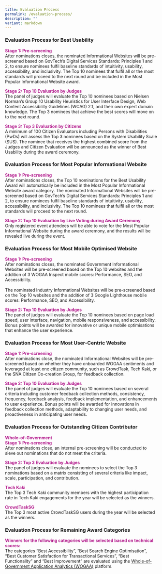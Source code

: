 ```yaml
---
title: Evaluation Process
permalink: /evaluation-process/
description: ""
variant: markdown
---
```

<style type="text/css">
.content h4 {
    color: #B41E8E;
    font-weight: 700;
}
</style>
<h3>Evaluation Process for Best Usability</h3>
<p><strong style="color:#B41E8E;">Stage 1: Pre-screening</strong><br>
After nominations closes, the nominated Informational Websites will be pre-screened based on GovTech’s Digital Services Standards: Principles 1 and 2, to ensure nominees fulfil baseline standards of intuitivity, usability, accessibility, and inclusivity. The Top 10 nominees that fulfil all or the most standards will proceed to the next round and be included in the Most Popular Informational Website award.</p>
<p><strong style="color:#B41E8E;">Stage 2: Top 10 Evaluation by Judges</strong><br>
The panel of judges will evaluate the Top 10 nominees based on Nielsen Norman’s Group 10 Usability Heuristics for User Interface Design, Web Content Accessibility Guidelines (WCAG) 2.1, and their own expert domain knowledge. The Top 3 nominees that achieve the best scores will move on to the next round.</p>
<p><strong style="color:#B41E8E;">Stage 3: Top 3 Evaluation by Citizens</strong><br>
A minimum of 100 Citizen Evaluators including Persons with Disabilities (PwDs) will assess the Top 3 nominees based on the System Usability Scale (SUS). The nominee that receives the highest combined score from the Judges and Citizen Evaluation will be announced as the winner of Best Usability during the award ceremony.</p>
<h3>Evaluation Process for Most Popular Informational Website</h3>
<p><strong style="color:#B41E8E;">Stage 1: Pre-screening</strong><br>
After nominations closes, the Top 10 nominations for the Best Usability Award will automatically be included in the Most Popular Informational Website award category. The nominated Informational Websites will be pre-screened based on GovTech’s Digital Services Standards: Principles 1 and 2, to ensure nominees fulfil baseline standards of intuitivity, usability, accessibility, and inclusivity. The Top 10 nominees that fulfil all or the most standards will proceed to the next round.</p>
<p><strong style="color:#B41E8E;">Stage 2: Top 10 Evaluation by Live Voting during Award Ceremony</strong><br>
Only registered event attendees will be able to vote for the Most Popular Informational Website during the award ceremony, and the results will be revealed live during the event.</p>
<h3>Evaluation Process for Most Mobile Optimised Website</h3>
<p><strong style="color:#B41E8E;">Stage 1: Pre-screening</strong><br>
After nominations closes, the nominated Government Informational Websites will be pre-screened based on the Top 10 websites and the addition of 3 WOGAA Inspect mobile scores: Performance, SEO, and Accessibility.<br><br>
The nominated Industry Informational Websites will be pre-screened based on the Top 10 websites and the addition of 3 Google Lighthouse mobile scores: Performance, SEO, and Accessibility.</p>
<p><strong style="color:#B41E8E;">Stage 2: Top 10 Evaluation by Judges</strong><br>
The panel of judges will evaluate the Top 10 nominees based on page load speed, user interface, navigation, mobile responsiveness, and accessibility. Bonus points will be awarded for innovative or unique mobile optimisations that enhance the user experience.
</p><h3>Evaluation Process for Most User-Centric Website</h3>
<p><strong style="color:#B41E8E;">Stage 1: Pre-screening</strong><br>
After nominations close, the nominated Informational Websites will be pre-screened based on whether they have onboarded WOGAA sentiments and leveraged at least one citizen community, such as CrowdTask, Tech Kaki, or the SNA Citizen Co-creation Group, for feedback collection.</p>
<p><strong style="color:#B41E8E;">Stage 2: Top 10 Evaluation by Judges</strong><br>
The panel of judges will evaluate the Top 10 nominees based on several criteria including customer feedback collection methods, consistency, frequency, feedback analysis, feedback implementation, and enhancements to user experience. Bonus points will be awarded for innovations in feedback collection methods, adaptability to changing user needs, and proactiveness in anticipating user needs.</p>
<h3>Evaluation Process for Outstanding Citizen Contributor</h3>
<p><strong style="color:#B41E8E;">Whole-of-Government<br>
Stage 1: Pre-screening</strong><br>
After nominations close, an internal pre-screening will be conducted to sieve out nominations that do not meet the criteria.</p>
<p><strong style="color:#B41E8E;">Stage 2: Top 3 Evaluation by Judges</strong><br>
The panel of judges will evaluate the nominees to select the Top 3 nominations based on a matrix consisting of several criteria like impact, scale, participation, and contribution.</p>
<p><strong style="color:#B41E8E;">Tech Kaki</strong><br>
The Top 3 Tech Kaki community members with the highest participation rate in Tech Kaki engagements for the year will be selected as the winners.</p>
<p><strong style="color:#B41E8E;">CrowdTaskSG</strong><br>
The Top 3 most active CrowdTaskSG users during the year will be selected as the winners.</p>
<h3>Evaluation Process for Remaining Award Categories</h3>
<p><strong style="color:#B41E8E;">Winners for the following categories will be selected based on technical scores:</strong><br>
The categories “Best Accessibility”, “Best Search Engine Optimisation”, “Best Customer Satisfaction for Transactional Services”, “Best Functionality” and “Best Improvement” are evaluated using the <a target="_blank" aria-label="WOGAA" href="https://wogaa.sg/">Whole-of-Government Application Analytics (WOGAA)</a> platform.</p>